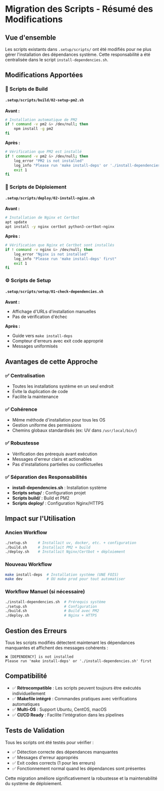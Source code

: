 # Migration des Scripts - Résumé des Modifications

## Vue d'ensemble

Les scripts existants dans `.setup/scripts/` ont été modifiés pour ne plus gérer l'installation des dépendances système. Cette responsabilité a été centralisée dans le script `install-dependencies.sh`.

## Modifications Apportées

### 🔧 Scripts de Build

#### `.setup/scripts/build/02-setup-pm2.sh`
**Avant :**
```bash
# Installation automatique de PM2
if ! command -v pm2 &> /dev/null; then
    npm install -g pm2
fi
```

**Après :**
```bash
# Vérification que PM2 est installé
if ! command -v pm2 &> /dev/null; then
    log_error "PM2 is not installed"
    log_info "Please run 'make install-deps' or './install-dependencies.sh' first"
    exit 1
fi
```

### 🚀 Scripts de Déploiement

#### `.setup/scripts/deploy/02-install-nginx.sh`
**Avant :**
```bash
# Installation de Nginx et Certbot
apt update
apt install -y nginx certbot python3-certbot-nginx
```

**Après :**
```bash
# Vérification que Nginx et Certbot sont installés
if ! command -v nginx &> /dev/null; then
    log_error "Nginx is not installed"
    log_info "Please run 'make install-deps' first"
    exit 1
fi
```

### ⚙️ Scripts de Setup

#### `.setup/scripts/setup/01-check-dependencies.sh`
**Avant :**
- Affichage d'URLs d'installation manuelles
- Pas de vérification d'échec

**Après :**
- Guide vers `make install-deps`
- Compteur d'erreurs avec exit code approprié
- Messages uniformisés

## Avantages de cette Approche

### ✅ Centralisation
- Toutes les installations système en un seul endroit
- Évite la duplication de code
- Facilite la maintenance

### ✅ Cohérence
- Même méthode d'installation pour tous les OS
- Gestion uniforme des permissions
- Chemins globaux standardisés (ex: UV dans `/usr/local/bin/`)

### ✅ Robustesse
- Vérification des prérequis avant exécution
- Messages d'erreur clairs et actionables
- Pas d'installations partielles ou conflictuelles

### ✅ Séparation des Responsabilités
- **install-dependencies.sh** : Installation système
- **Scripts setup/** : Configuration projet
- **Scripts build/** : Build et PM2
- **Scripts deploy/** : Configuration Nginx/HTTPS

## Impact sur l'Utilisation

### Ancien Workflow
```bash
./setup.sh     # Installait uv, docker, etc. + configuration
./build.sh     # Installait PM2 + build
./deploy.sh    # Installait Nginx/Certbot + déploiement
```

### Nouveau Workflow
```bash
make install-deps  # Installation système (UNE FOIS)
make dev           # OU make prod pour tout automatiser
```

### Workflow Manuel (si nécessaire)
```bash
./install-dependencies.sh  # Prérequis système
./setup.sh                 # Configuration
./build.sh                 # Build avec PM2
./deploy.sh                # Nginx + HTTPS
```

## Gestion des Erreurs

Tous les scripts modifiés détectent maintenant les dépendances manquantes et affichent des messages cohérents :

```
❌ [DEPENDENCY] is not installed
Please run 'make install-deps' or './install-dependencies.sh' first
```

## Compatibilité

- ✅ **Rétrocompatible** : Les scripts peuvent toujours être exécutés individuellement
- ✅ **Makefile intégré** : Commandes pratiques avec vérifications automatiques  
- ✅ **Multi-OS** : Support Ubuntu, CentOS, macOS
- ✅ **CI/CD Ready** : Facilite l'intégration dans les pipelines

## Tests de Validation

Tous les scripts ont été testés pour vérifier :
- ✅ Détection correcte des dépendances manquantes
- ✅ Messages d'erreur appropriés
- ✅ Exit codes corrects (1 pour les erreurs)
- ✅ Fonctionnement normal quand les dépendances sont présentes

Cette migration améliore significativement la robustesse et la maintenabilité du système de déploiement.